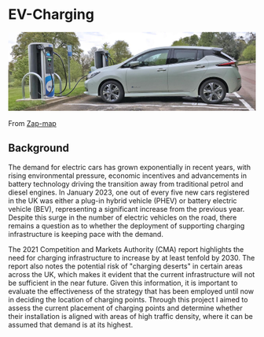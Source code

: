 # EV-Charging
![alt text](./images/public-ev-charging-networks-c63e58c0.jpeg "Electric car charging station")

From [Zap-map](https://www.zap-map.com/)
## Background
The demand for electric cars has grown exponentially in recent years, with rising environmental pressure, economic incentives and advancements in battery technology driving the transition away from traditional petrol and diesel engines. In January 2023, one out of every five new cars registered in the UK was either a plug-in hybrid vehicle (PHEV) or battery electric vehicle (BEV), representing a significant increase from the previous year. Despite this surge in the number of electric vehicles on the road, there remains a question as to whether the deployment of supporting charging infrastructure is keeping pace with the demand.

The 2021 Competition and Markets Authority (CMA) report highlights the need for charging infrastructure to increase by at least tenfold by 2030. The report also notes the potential risk of "charging deserts" in certain areas across the UK, which makes it evident that the current infrastructure will not be sufficient in the near future. Given this information, it is important to evaluate the effectiveness of the strategy that has been employed until now in deciding the location of charging points. Through this project I aimed to assess the current placement of charging points and determine whether their installation is aligned with areas of high traffic density, where it can be assumed that demand is at its highest.


